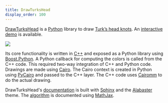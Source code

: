 ```yaml
---
title: DrawTurksHead
display_order: 100
---
```

[DrawTurksHead](http://jacquev6.github.io/DrawTurksHead/) is a [Python](https://www.python.org/) library to draw [Turk’s head knots](http://en.wikipedia.org/wiki/Turk%27s_head_knot).
An [interactive demo](http://jacquev6.github.io/DrawTurksHead/demo.html) is available.

<div class="text-center">
<img class="img-fluid" src="http://dyn.vincent-jacques.net/turkshead?leads=4&bights=7&line_width=20&inner_radius=25&width=270&height=270">
</div>

Its core functionality is written in [C++](https://isocpp.org/) and exposed as a Python library using [Boost.Python](http://www.boost.org/doc/libs/release/libs/python/).
A Python callback for computing the colors is called from the C++ code.
This required two-way integration of C++ and Python code.
Drawings are made using [Cairo](https://www.cairographics.org/).
The Cairo context is created in Python using [PyCairo](https://cairographics.org/pycairo/) and passed to the C++ layer.
The C++ code uses [Cairomm](https://www.cairographics.org/cairomm/) to do the actual drawing.

DrawTurksHead's [documentation](http://jacquev6.github.io/DrawTurksHead/) is built with [Sphinx](http://www.sphinx-doc.org/) and the [Alabaster](https://alabaster.readthedocs.io/) theme.
The [algorithm](http://jacquev6.github.io/DrawTurksHead/algorithm.html) is documented using [MathJax](https://www.mathjax.org/).
